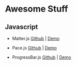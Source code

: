 # Awesome Stuff
## Javascript
- Matter.js
[Github](https://github.com/liabru/matter-js) | [Demo](http://brm.io/matter-js/)

- Pace.js
[Github](https://github.com/HubSpot/pace) | [Demo](http://github.hubspot.com/pace/docs/welcome/)

- ProgressBar.js
[Github](https://github.com/kimmobrunfeldt/progressbar.js) | [Demo](https://kimmobrunfeldt.github.io/progressbar.js/)
